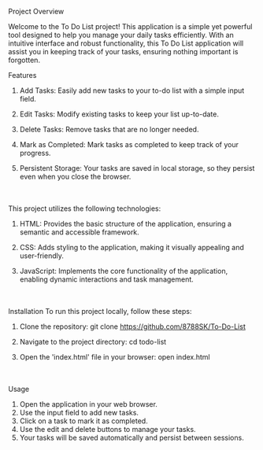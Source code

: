 Project Overview

Welcome to the To Do List project! This application is a simple yet powerful tool designed to help you manage your daily tasks efficiently. With an intuitive interface and robust functionality, this To Do List application will assist you in keeping track of your tasks, ensuring nothing important is forgotten.<br>

Features

1. Add Tasks: Easily add new tasks to your to-do list with a simple input field.

2. Edit Tasks: Modify existing tasks to keep your list up-to-date.

3. Delete Tasks: Remove tasks that are no longer needed.

4. Mark as Completed: Mark tasks as completed to keep track of your progress.

5. Persistent Storage: Your tasks are saved in local storage, so they persist even when you close the browser.
<br>
<br>
This project utilizes the following technologies:

1. HTML: Provides the basic structure of the application, ensuring a semantic and accessible framework.

2. CSS: Adds styling to the application, making it visually appealing and user-friendly.

3. JavaScript: Implements the core functionality of the application, enabling dynamic interactions and task management.
<br>
<br>
Installation
To run this project locally, follow these steps:

1. Clone the repository:
git clone https://github.com/8788SK/To-Do-List

2. Navigate to the project directory:
cd todo-list

3. Open the 'index.html' file in your browser:
open index.html
<br>
<br>
Usage<br>

1. Open the application in your web browser.<br>
2. Use the input field to add new tasks.<br>
3. Click on a task to mark it as completed.<br>
4. Use the edit and delete buttons to manage your tasks.<br>
5. Your tasks will be saved automatically and persist between sessions.<br>

